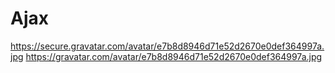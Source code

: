 # Ajax  






https://secure.gravatar.com/avatar/e7b8d8946d71e52d2670e0def364997a.jpg
https://gravatar.com/avatar/e7b8d8946d71e52d2670e0def364997a.jpg






